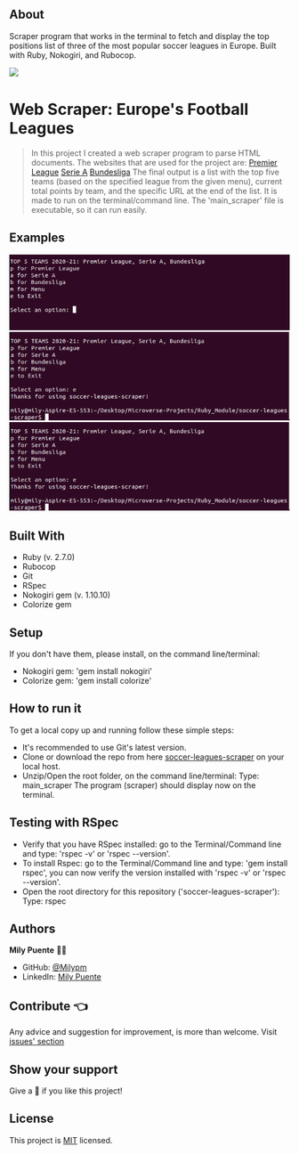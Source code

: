 ## About
Scraper program that works in the terminal to fetch and display the top positions list of three of the most popular soccer leagues in Europe. Built with Ruby, Nokogiri, and Rubocop. 

![](https://img.shields.io/badge/Microverse-blueviolet)
# Web Scraper: Europe's Football Leagues

> In this project I created a web scraper program to parse HTML documents.
The websites that are used for the project are:
[Premier League](https://www.espn.com/soccer/table/_/league/eng.1)
[Serie A](https://www.espn.com/soccer/table/_/league/ita.1)
[Bundesliga](https://www.espn.com/soccer/table/_/league/ger.1)
The final output is a list with the top five teams (based on the specified league from the given menu), current total points by team, and the specific URL at the end of the list.
It is made to run on the terminal/command line.
The 'main_scraper' file is executable, so it can run easily.

## Examples
![img_1](./images/web-scraper1.png)
![img_2](./images/web-scraper3.png)
![img_3](./images/web-scraper3.png)

## Built With
- Ruby (v. 2.7.0)
- Rubocop
- Git
- RSpec
- Nokogiri gem (v. 1.10.10)
- Colorize gem

## Setup
If you don't have them, please install, on the command line/terminal:
- Nokogiri gem: 'gem install nokogiri'
- Colorize gem: 'gem install colorize'

## How to run it
To get a local copy up and running follow these simple steps:
* It's recommended to use Git's latest version.
* Clone or download the repo from here [soccer-leagues-scraper](https://github.com/Milypm/soccer-leagues-scraper.git) on your local host.
* Unzip/Open the root folder, on the command line/terminal:
    Type: main_scraper
    The program (scraper) should display now on the terminal.

## Testing with RSpec
- Verify that you have RSpec installed: go to the Terminal/Command line and type: 'rspec -v' or 'rspec --version'.
- To install Rspec: go to the Terminal/Command line and type: 'gem install rspec', you can now verify the version installed with 'rspec -v' or 'rspec --version'.
- Open the root directory for this repository ('soccer-leagues-scraper'):
    Type: rspec

## Authors
**Mily Puente** :woman_technologist:
- GitHub: [@Milypm](https://github.com/Milypm)
- LinkedIn: [Mily Puente](https://www.linkedin.com/in/milypuentem/)

## Contribute :point_left:
Any advice and suggestion for improvement, is more than welcome.
Visit [issues' section](https://github.com/Milypm/soccer-leagues-scraper/issues)

## Show your support
Give a :star2: if you like this project!

## License
This project is [MIT](https://github.com/Milypm/soccer-leagues-scraper/blob/main/LICENSE) licensed.
